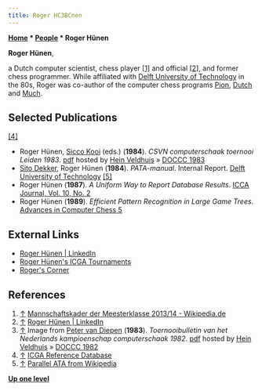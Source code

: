 ```yaml
---
title: Roger HC3BCnen
---
```

**[Home](Home "Home") \* [People](People "People") \* Roger Hünen**


**Roger Hünen**,  

a Dutch computer scientist, chess player <a id="cite-note-1" href="#cite-ref-1">[1]</a> and official <a id="cite-note-2" href="#cite-ref-2">[2]</a>,
and former chess programmer. While affiliated with [Delft University of Technology](Delft_University_of_Technology "Delft University of Technology") in the 80s, Roger was co-author of the computer chess programs [Pion](Pion "Pion"), [Dutch](Dutch "Dutch") and [Much](Much "Much").



## Selected Publications


<a id="cite-note-4" href="#cite-ref-4">[4]</a>



* Roger Hünen, [Sicco Kooi](index.php?title=Sicco_Kooi&action=edit&redlink=1 "Sicco Kooi (page does not exist)") (eds.) (**1984**). *CSVN computerschaak toernooi Leiden 1983*. [pdf](http://www.schaakcomputers.nl/hein_veldhuis/database/files/08-1984,%20toernooibulletin%20van%20het%20Nederlands%20kampioenschap%20computerschaak%201983.pdf) hosted by [Hein Veldhuis](Hein_Veldhuis "Hein Veldhuis") » [DOCCC 1983](DOCCC_1983 "DOCCC 1983")
* [Sito Dekker](Sito_Dekker "Sito Dekker"), Roger Hünen (**1984**). *PATA-manual*. Internal Report. [Delft University of Technology](Delft_University_of_Technology "Delft University of Technology") <a id="cite-note-5" href="#cite-ref-5">[5]</a>
* Roger Hünen (**1987**). *A Uniform Way to Report Database Results*. [ICCA Journal, Vol. 10, No. 2](ICGA_Journal#10_2 "ICGA Journal")
* Roger Hünen (**1989**). *Efficient Pattern Recognition in Large Game Trees*. [Advances in Computer Chess 5](Advances_in_Computer_Chess_5 "Advances in Computer Chess 5")


## External Links


* [Roger Hünen | LinkedIn](https://www.linkedin.com/in/roger-h%C3%BCnen-8644075/)
* [Roger Hünen's ICGA Tournaments](https://www.game-ai-forum.org/icga-tournaments/person.php?id=417)
* [Roger's Corner](http://www.xs4all.nl/%7Erhunen/)


## References


1. <a id="cite-ref-1" href="#cite-note-1">↑</a> [Mannschaftskader der Meesterklasse 2013/14 - Wikipedia.de](https://de.wikipedia.org/wiki/Mannschaftskader_der_Meesterklasse_2013/14)
2. <a id="cite-ref-2" href="#cite-note-2">↑</a> [Roger Hünen | LinkedIn](https://www.linkedin.com/in/roger-h%C3%BCnen-8644075/)
3. <a id="cite-ref-3" href="#cite-note-3">↑</a> Image from [Peter van Diepen](Peter_van_Diepen "Peter van Diepen") (**1983**). *Toernooibulletin van het Nederlands kampioenschap computerschaak 1982*. [pdf](http://www.schaakcomputers.nl/hein_veldhuis/database/files/05-1983,%20toernooibulletin%20van%20het%20Nederlands%20kampioenschap%20computerschaak%201982.pdf) hosted by [Hein Veldhuis](Hein_Veldhuis "Hein Veldhuis") » [DOCCC 1982](DOCCC_1982 "DOCCC 1982")
4. <a id="cite-ref-4" href="#cite-note-4">↑</a> [ICGA Reference Database](ICGA_Journal#RefDB "ICGA Journal")
5. <a id="cite-ref-5" href="#cite-note-5">↑</a> [Parallel ATA from Wikipedia](https://en.wikipedia.org/wiki/Parallel_ATA)

**[Up one level](People "People")**







 
